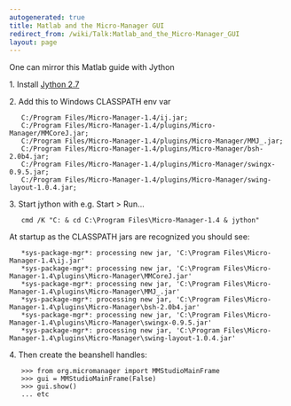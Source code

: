 ```yaml
---
autogenerated: true
title: Matlab and the Micro-Manager GUI
redirect_from: /wiki/Talk:Matlab_and_the_Micro-Manager_GUI
layout: page
---
```


One can mirror this Matlab guide with Jython

1\. Install [Jython 2.7](http://www.jython.org/)

2\. Add this to Windows CLASSPATH env var

`   C:/Program Files/Micro-Manager-1.4/ij.jar;`  
`   C:/Program Files/Micro-Manager-1.4/plugins/Micro-Manager/MMCoreJ.jar;`  
`   C:/Program Files/Micro-Manager-1.4/plugins/Micro-Manager/MMJ_.jar;`  
`   C:/Program Files/Micro-Manager-1.4/plugins/Micro-Manager/bsh-2.0b4.jar;`  
`   C:/Program Files/Micro-Manager-1.4/plugins/Micro-Manager/swingx-0.9.5.jar;`  
`   C:/Program Files/Micro-Manager-1.4/plugins/Micro-Manager/swing-layout-1.0.4.jar;`

3\. Start jython with e.g. Start &gt; Run...

`   cmd /K "C: & cd C:\Program Files\Micro-Manager-1.4 & jython"`

At startup as the CLASSPATH jars are recognized you should see:

`   *sys-package-mgr*: processing new jar, 'C:\Program Files\Micro-Manager-1.4\ij.jar'`  
`   *sys-package-mgr*: processing new jar, 'C:\Program Files\Micro-Manager-1.4\plugins\Micro-Manager\MMCoreJ.jar'`  
`   *sys-package-mgr*: processing new jar, 'C:\Program Files\Micro-Manager-1.4\plugins\Micro-Manager\MMJ_.jar'`  
`   *sys-package-mgr*: processing new jar, 'C:\Program Files\Micro-Manager-1.4\plugins\Micro-Manager\bsh-2.0b4.jar'`  
`   *sys-package-mgr*: processing new jar, 'C:\Program Files\Micro-Manager-1.4\plugins\Micro-Manager\swingx-0.9.5.jar'`  
`   *sys-package-mgr*: processing new jar, 'C:\Program Files\Micro-Manager-1.4\plugins\Micro-Manager\swing-layout-1.0.4.jar'`

4\. Then create the beanshell handles:

`   >>> from org.micromanager import MMStudioMainFrame`  
`   >>> gui = MMStudioMainFrame(False)`  
`   >>> gui.show()`  
`   ... etc`
